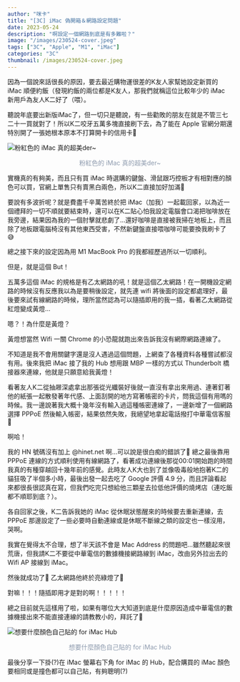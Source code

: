 ```yaml
---
author: "咪卡"
title: "[3C] iMac 偽開箱＆網路設定問題"
date: 2023-05-24
description: "啊設定一個網路到底是有多難啦？"
image: "/images/230524-cover.jpeg"
tags: ["3C", "Apple", "M1", "iMac"]
categories: "3C"
thumbnail: /images/230524-cover.jpeg
---
```



因為一個說來話很長的原因，要去最近購物運很差的K友人家幫她設定新買的 iMac 順便約飯（發現約飯的兩位都是K友人，那我們就稱這位比較年少的 iMac 新用戶為友人K二好了（喂）。

<!--more-->

聽說年底要出新版iMac了，但一切只是聽說，有一些勸敗的朋友在就是不管三七二十一買就對了！所以K二咬牙五萬多塊直接刷下去，為了能在 Apple 官網分期還特別開了一張她根本原本不打算開卡的信用卡🤣

![粉紅色的 iMac 真的超美der~](/images/230524-1.jpeg)
<center><font color="#8e9bae">粉紅色的 iMac 真的超美der~</font></center>

實機真的有夠美，而且只有買 iMac 時選購的鍵盤、滑鼠跟巧控板才有相對應的顏色可以買，官網上單售只有賣黑白兩色，所以K二直接加好加滿🤣

要說有多波折呢？就是費盡千辛萬苦終於把 iMac（加我）一起載回家，以為近一個禮拜的一切不順就要結束時，還可以在K二貼心怕我設定電腦會口渴把咖啡放在我旁邊，結果因為我的一個肘擊就悲劇了…還好咖啡是直接被我掃在地板上，而且除了地板跟電腦椅沒有其他東西受害，不然新鍵盤直接喂咖啡可能要換我刷卡了😅

總之接下來的設定因為用 M1 MacBook Pro 的我都經歷過所以一切順利。

但是，就是這個 But！

五萬多這個 iMac 的規格是有乙太網路的吼！就是這個乙太網路！在一開機設定網路的時候沒有反應我以為是要稍後設定，就先連 wifi 將後面的設定都處理好，最後要來試有線網路的時候，理所當然認為可以隨插即用的我一插，看著乙太網路從紅燈變成黃燈…

嗯？！為什麼是黃燈？

黃燈想當然 Wifi 一關 Chrome 的小恐龍就跑出來告訴我沒有網際網路連線了。

不知道是我不會用關鍵字還是沒人遇過這個問題，上網查了各種資料各種嘗試都沒有用。後來我把 iMac 接了我的 Hub 想用跟 MBP 一樣的方式以 Thunderbolt 橋接器來連線，他就是只願意給我黃燈！

看著友人K二從抽屜深處拿出那張從光纖裝好後就一直沒有拿出來用過、連著釘著他的紙張一起散發著年代感、上面刮開的地方寫著帳密的卡片，問我這個有用嗎的時候。我一邊說著我大概十幾年沒有輸入過這種帳密連線了，一邊新增了一個網路選擇 PPPoE 然後輸入帳密，結果依然失敗，我絕望地拿起電話撥打中華電信客服🥲

啊哈！

我的 HN 號碼沒有加上 @hinet.net 啊…可以說是很白痴的錯誤了🤣
總之最後靠用 PPPoE 連線的方式順利使用有線網路了，看著成功連線後那從00:01開始跑的時間我真的有種穿越回十幾年前的感覺。此時友人K大也到了並像吸毒般地抱著K二的貓狂吸了半個多小時，最後出發一起去吃了 Google 評價 4.9 分，而且評論看起來都很長很認真在寫，但我們吃完只想給他三顆星去拉低他評價的燒烤店（連吃飯都不順耶到底？）。

各自回家之後，K二告訴我她的 iMac 從休眠狀態醒來的時候要去重新連線，去 PPPoE 那邊設定了一些必要時自動連線或是休眠不斷線之類的設定也一樣沒用，哭啊。

我實在覺得太不合理，想了半天該不會是 Mac Address 的問題吧…雖然聽起來很荒唐，但我請K二不要從中華電信的數據機接網路線到 iMac，改由另外拉出去的 Wifi AP 接線到 iMac。

然後就成功了🙂 乙太網路他終於亮綠燈了🙂

對嘛！！！隨插即用才是對的啊！！！！！

總之目前就先這樣用了啦，如果有哪位大大知道到底是什麼原因造成中華電信的數據機接出來不能直接連線的請教教小的，拜託了🥲

![想要什麼顏色自己貼的 for iMac Hub](/images/230524-2.jpeg)
<center><font color="#8e9bae">想要什麼顏色自己貼的 for iMac Hub</font></center>


最後分享一下掛(?)在 iMac 螢幕右下角 for iMac 的 Hub，配合購買的 iMac 顏色要相同或是撞色都可以自己貼，有夠聰明(?)

